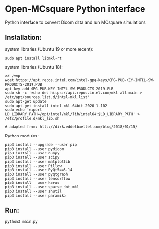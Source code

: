 # Open-MCsquare Python interface

Python interface to convert Dicom data and run MCsquare simulations

## Installation:

system libraries (Ubuntu 19 or more recent):
``` 
sudo apt install libmkl-rt
``` 

system libraries (Ubuntu 18):
``` 
cd /tmp
wget https://apt.repos.intel.com/intel-gpg-keys/GPG-PUB-KEY-INTEL-SW-PRODUCTS-2019.PUB
apt-key add GPG-PUB-KEY-INTEL-SW-PRODUCTS-2019.PUB
sudo sh -c 'echo deb https://apt.repos.intel.com/mkl all main > /etc/apt/sources.list.d/intel-mkl.list'
sudo apt-get update
sudo apt-get install intel-mkl-64bit-2020.1-102
sudo echo 'export LD_LIBRARY_PATH=/opt/intel/mkl/lib/intel64:$LD_LIBRARY_PATH' > /etc/profile.d/mkl_lib.sh

# adapted from: http://dirk.eddelbuettel.com/blog/2018/04/15/
``` 

Python modules:
``` 
pip3 install --upgrade --user pip
pip3 install --user pydicom
pip3 install --user numpy
pip3 install --user scipy
pip3 install --user matplotlib
pip3 install --user Pillow
pip3 install --user PyQt5==5.14
pip3 install --user pyqtgraph
pip3 install --user tensorflow
pip3 install --user keras
pip3 install --user sparse_dot_mkl
pip3 install --user shutil
pip3 install --user paramiko
```

## Run:

```
python3 main.py
```


